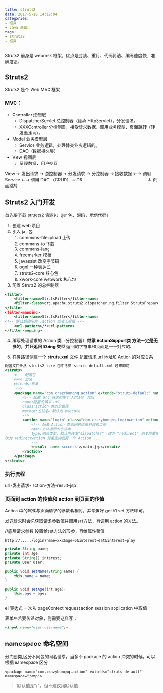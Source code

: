 ```yaml
---
title: struts2
date: 2017-5-18 14:19:04 
categories: 
- 框架
- Java 基础
tags: 
- struts2
- 框架
---
```


Struts2 前身是 weborek 框架，优点是封装、重用、代码简洁、编码速度快、准确度高。

<!--more-->

## Struts2
Struts2 是个 Web MVC 框架

### MVC：
- Controller 控制层
	- DispatcherServlet 总控制器（继承 HttpServlet），分发请求。
	- XXXController 分控制器，接受请求数据、调用业务模型、页面跳转（转发重定向）。
- Model 业务模型层
	- Service 业务逻辑，处理棘突业务逻辑的。
	- DAO（数据持久层）
- View 视图层
	- 呈现数据，用户交互

View → 发出请求 → 总控制器 → 分发请求 → 分控制器 → 接收数据 ←→ 调用 Service ←→ 调用 DAO （CRUD）→ DB
&nbsp;&nbsp;&nbsp;&nbsp;&nbsp;&nbsp;&nbsp;&nbsp;&nbsp;&nbsp;&nbsp;&nbsp;&nbsp;&nbsp;&nbsp;&nbsp;&nbsp;&nbsp;&nbsp;&nbsp;&nbsp;&nbsp;&nbsp;&nbsp;&nbsp;&nbsp;&nbsp;&nbsp;&nbsp;&nbsp;&nbsp;&nbsp;&nbsp;&nbsp;&nbsp;&nbsp;&nbsp;&nbsp;&nbsp;&nbsp;&nbsp;&nbsp;&nbsp;&nbsp;&nbsp;&nbsp;&nbsp;&nbsp;&nbsp;&nbsp;&nbsp;&nbsp;&nbsp;&nbsp;↓
									页面跳转

## **Struts2 入门开发**
首先要[下载 struets2 资源包]()（jar 包、源码、示例代码）
1. 创建 web 项目
2. 引入 jar 包
	1. commons-fileupload 上传
	2. commons-io 下载
	3. commons-lang 
	4. freemarker 模板
	5. javassist 改变字节码
	6. ognl 一种表达式
	7. struts2-core 核心包
	8. xwork-core webwork 核心包
3. 配置 Struts2 的总控制器
```XML
<filter>
	<filter-name>StrutsFilter</filter-name>
	<filter-class>org.apache.struts2.dispatcher.ng.filter.StrutsPrepareAndExecuteFilter</filter-class>
</filter
<filter-mapping>
	<filter-name>StrutsFilter</filter-name>
<!-- 默认后缀名为 .action 或者无后缀 -->
	<url-pattern>/*<url-pattern>
</filter-mapping>
```

4. 编写处理请求的 Action 类（分控制器）**继承 ActionSupport类**
**方法一定是无参的，并且返回 String 类型** 返回的字符串和页面是一一对应的.

5. 在类路径创建一个 **struts.xml** 文件
配置请求 url 地址和 Action 的对应关系
```XML
配置文件头从 struts2-core 包中拷贝 struts-default.xml 过来即可
<struts>
	<!-- 配置包
	name:包名
	extends:继承
	 -->
	<package name="com.crazybunqnq.action" extends="struts-default" namespace="/">
		<!-- 配置 url 请求和哪个 Action 对应
		name:配置的请求 url
		class:action 类的全路径
		method:方法名，默认为 execute
		-->
		<action name="login" class="com.crazybunqnq.LoginAction" method="doLogin">
			<!-- 配置 Action 类返回的结果对应的页面
			name:方法返回的字符串
			type:响应类型，默认为转发"dispatcher"，改为 "redirect" 则变为重定向跳转，
改为 redirectAction 则重定向到另一个 Action ...
			-->
			<result name="success">/main.jsp</result>
		</action>
	</package>	
</struts>
```

### 执行流程
url-发出请求-  action-方法-result-jsp

### 页面到 action 的传值和 action 到页面的传值

Action 中的属性与页面请求的参数名相同，并设置好 get 和 set 方法即可。

发送请求时会先获取请求参数值并调用set方法，再调用 action 的方法。

//底层请求参数 设置给set方法的形参，再给属性赋值
```
http://...../login?name=xxx&age=5&interest=eat&interest=play
```
```Java
private String name;
private int age
private String[] interest;
private User user;

public void setName(String name) {
	this.name = name;
}

public void setAge(int age){
	this.age = age;
}
```
el 表达式 一次从 pageContext request action session application 中取值


表单中若要传递对象，则需要这样写：
```HTML
<input name="user.username"/>
```


## namespace 命名空间

分门别类,区分不同包的同名请求，当多个 package 的 action 冲突的时候，可以根据 namespace 区分
```
<package name="com.crazybunqnq.action" extends="struts-default" namespace="/emp">
```

>默认值是"/"，但不建议用默认值